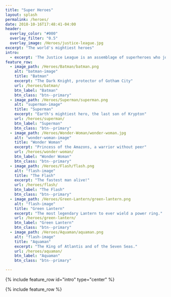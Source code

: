 ```yaml
---
title: "Super Heroes"
layout: splash
permalink: /heroes/
date: 2018-10-16T17:48:41-04:00
header:
  overlay_color: "#000"
  overlay_filter: "0.5"
  overlay_image: /Heroes/justice-league.jpg
excerpt: "The world's mightiest heroes"
intro:
  - excerpt: 'The Justice League is an assemblage of superheroes who join together as a team. The seven original members were Superman, Batman, Wonder Woman, The Flash, Green Lantern, Aquaman, and Martian Manhunter.'
feature_row:
  - image_path: /Heroes/Batman/batman.png
    alt: "batman-image"
    title: "Batman"
    excerpt: "The Dark Knight, protector of Gotham City"
    url: /heroes/batman/
    btn_label: "Batman"
    btn_class: "btn--primary"  
  - image_path: /Heroes/Superman/superman.png
    alt: "superman-image"
    title: "Superman"
    excerpt: "Earth's mightiest hero, the last son of Krypton"
    url: /heroes/superman/
    btn_label: "Superman"
    btn_class: "btn--primary"   
  - image_path: /Heroes/Wonder-Woman/wonder-woman.jpg
    alt: "wonder-woman-image"
    title: "Wonder Woman"
    excerpt: "Princess of the Amazons, a warrior without peer"
    url: /heroes/wonder-woman/
    btn_label: "Wonder Woman"
    btn_class: "btn--primary"  
  - image_path: /Heroes/Flash/flash.png
    alt: "flash-image"
    title: "The Flash"
    excerpt: "The fastest man alive!"
    url: /heroes/flash/
    btn_label: "The Flash"
    btn_class: "btn--primary"
  - image_path: /Heroes/Green-Lantern/green-lantern.png
    alt: "flash-image"
    title: "Green Lantern"
    excerpt: "The most legendary Lantern to ever wield a power ring."
    url: /heroes/green-lantern/
    btn_label: "Green Lantern"
    btn_class: "btn--primary"    
  - image_path: /Heroes/Aquaman/aquaman.png
    alt: "flash-image"
    title: "Aquaman"
    excerpt: "The King of Atlantis and of the Seven Seas."
    url: /heroes/aquaman/
    btn_label: "Aquaman"
    btn_class: "btn--primary"    

---
```


{% include feature_row id="intro" type="center" %}

{% include feature_row %}
